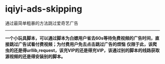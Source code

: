 # iqiyi-ads-skipping
通过最简单粗暴的方法跳过爱奇艺广告<hr>
**一个小玩具脚本，可以通过脚本为白嫖用户省去60s等待免费视频的广告时间，直接跳过广告试看付费视频；为付费用户免去点击跳过广告的烦恼**
**仅限于此，该爬虫的还是得urllib,request，该充VIP的还是得充VIP，该通过别的脚本的线路获取源视频的还是得安装别的脚本。**

